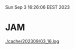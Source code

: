 Sun Sep  3 16:26:06 EEST 2023
# JAM
<a href='./cache/202309/03_16.log'>./cache/202309/03_16.log</a>
